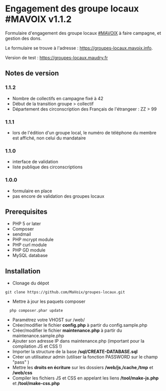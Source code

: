 # Engagement des groupe locaux #MAVOIX v1.1.2

Formulaire d'engagement des groupe locaux [#MAVOIX](https://mavoix.info) à faire campagne, et gestion des dons.

Le formulaire se trouve à l'adresse : https://groupes-locaux.mavoix.info.

Version de test : https://groupes-locaux.maudry.fr


## Notes de version

### 1.1.2

- Nombre de collectifs en campagne fixé à 42
- Début de la transition groupe > collectif
- Département des circonscription des Français de l'étrangeer : ZZ > 99

### 1.1.1

- lors de l'édition d'un groupe local, le numéro de téléphone du membre est affiché, non celui du mandataire

### 1.1.0

- interface de validation
- liste publique des circonscriptions

### 1.0.0

- formulaire en place
- pas encore de validation des groupes locaux

## Prerequisites

- PHP 5 or later
- Composer
- sendmail
- PHP mcrypt module
- PHP curl module
- PHP GD module
- MySQL database

## Installation

- Clonage du dépot
```
git clone https://github.com/MaVoix/groupes-locaux.git
```
- Mettre à jour les paquets composer
```
  php composer.phar update
```
- Paramétrez votre VHOST sur /web/
- Créer/modifier le fichier **config.php** à partir du config.sample.php
- Créer/modifier le fichier **maintenance.php** à partir du maintenance.sample.php
- Ajouter son adresse IP dans maintenance.php (important pour la compilation JS et CSS !)
- Importer la structure de la base **/sql/CREATE-DATABASE.sql**
- Créer un utilisateur admin (utiliser la fonction PASSWORD  sur le champ "pass" )
- Mettre les **droits en écriture** sur les dossiers **/web/js**,**/cache**,**/tmp** et **/web/css**
- Compiler les fichiers JS et CSS en appelant les liens **/tool/make-js.php** et **/tool/make-css.php**
